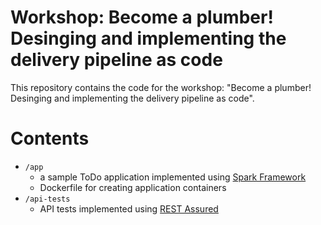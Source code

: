 # Workshop: Become a plumber! Desinging and implementing the delivery pipeline as code

This repository contains the code for the workshop: "Become a plumber! Desinging and implementing the delivery pipeline as code".

# Contents

* `/app`
    * a sample ToDo application implemented using [Spark Framework](http://sparkjava.com/)
    * Dockerfile for creating application containers
* `/api-tests`
    * API tests implemented using [REST Assured](https://github.com/rest-assured/rest-assured)
